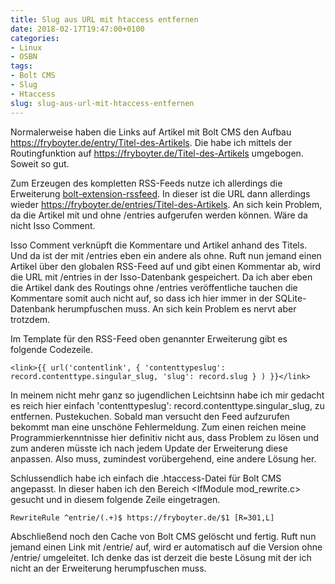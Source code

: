 ```yaml
---
title: Slug aus URL mit htaccess entfernen
date: 2018-02-17T19:47:00+0100
categories:
- Linux
- OSBN
tags:
- Bolt CMS
- Slug
- Htaccess
slug: slug-aus-url-mit-htaccess-entfernen
---
```

Normalerweise haben die Links auf Artikel mit Bolt CMS den Aufbau https://fryboyter.de/entry/Titel-des-Artikels. Die habe ich mittels der Routingfunktion auf https://fryboyter.de/Titel-des-Artikels umgebogen. Soweit so gut.

Zum Erzeugen des kompletten RSS-Feeds nutze ich allerdings die Erweiterung [bolt-extension-rssfeed](https://github.com/bolt/bolt-extension-rssfeed "bolt-extension-rssfeed"). In dieser ist die URL dann allerdings wieder https://fryboyter.de/entries/Titel-des-Artikels. An sich kein Problem, da die Artikel mit und ohne /entries aufgerufen werden können. Wäre da nicht Isso Comment.

Isso Comment verknüpft die Kommentare und Artikel anhand des Titels. Und da ist der mit /entries eben ein andere als ohne. Ruft nun jemand einen Artikel über den globalen RSS-Feed auf und gibt einen Kommentar ab, wird die URL mit /entries in der Isso-Datenbank gespeichert. Da ich aber eben die Artikel dank des Routings ohne /entries veröffentliche tauchen die Kommentare somit auch nicht auf, so dass ich hier immer in der SQLite-Datenbank herumpfuschen muss. An sich kein Problem es nervt aber trotzdem.

Im Template für den RSS-Feed oben genannter Erweiterung gibt es folgende Codezeile.

<pre class="line-numbers" style="white-space:pre-wrap;">
<code class="language-twig">&lt;link&gt;{{ url('contentlink', { 'contenttypeslug': record.contenttype.singular_slug, 'slug': record.slug } ) }}&lt;/link&gt;</code>
</pre>

In meinem nicht mehr ganz so jugendlichen Leichtsinn habe ich mir gedacht es reich hier einfach 'contenttypeslug': record.contenttype.singular_slug, zu entfernen. Pustekuchen. Sobald man versucht den Feed aufzurufen bekommt man eine unschöne Fehlermeldung. Zum einen reichen meine Programmierkenntnisse hier definitiv nicht aus, dass Problem zu lösen und zum anderen müsste ich nach jedem Update der Erweiterung diese anpassen. Also muss, zumindest vorübergehend, eine andere Lösung her.

Schlussendlich habe ich einfach die .htaccess-Datei für Bolt CMS angepasst. In dieser haben ich den Bereich &lt;IfModule mod_rewrite.c&gt; gesucht und in diesem folgende Zeile eingetragen.

<pre class="line-numbers" style="white-space:pre-wrap;">
<code class="language-bash">RewriteRule ^entrie/(.+)$ https://fryboyter.de/$1 [R=301,L]</code>
</pre>

Abschließend noch den Cache von Bolt CMS gelöscht und fertig. Ruft nun jemand einen Link mit /entrie/ auf, wird er automatisch auf die Version ohne /entrie/ umgeleitet. Ich denke das ist derzeit die beste Lösung mit der ich nicht an der Erweiterung herumpfuschen muss.
